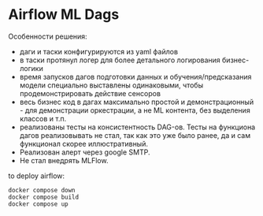 # Airflow ML Dags

Особенности решения:
- даги и таски конфигурируются из yaml файлов
- в таски протянул логер для более детального логирования бизнес-логики
- время запусков дагов подготовки данных и обучения/предсказания модели специально выставлены
одинаковыми, чтобы продемонстрировать действие сенсоров
- весь бизнес код в дагах максимально простой и демонстрационный - 
  для демонстрации оркестрации, а не ML контента, без выделения классов и т.п. 
- реализованы тесты на консистентность DAG-ов. 
  Тесты на функциона дагов реализовывать не стал, так как это уже было ранее, да и сам функционал скорее иллюстративный.
- Реализован алерт через google SMTP.
- Не стал внедрять MLFlow.

to deploy airflow:
~~~
docker compose down
docker compose build
docker compose up
~~~

